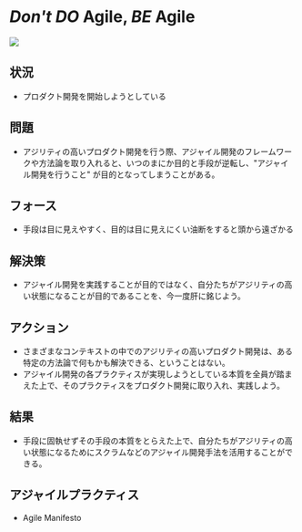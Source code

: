 # *Don't DO* Agile, *BE* Agile
![](https://www.dropbox.com/s/8tqvbvk5p7mozvx/dont_do_agile%2C_be_agile.jpg?dl=1)

## 状況
- プロダクト開発を開始しようとしている

## 問題
- アジリティの高いプロダクト開発を行う際、アジャイル開発のフレームワークや方法論を取り入れると、いつのまにか目的と手段が逆転し、"アジャイル開発を行うこと" が目的となってしまうことがある。

## フォース
- 手段は目に見えやすく、目的は目に見えにくい油断をすると頭から遠ざかる

## 解決策
- アジャイル開発を実践することが目的ではなく、自分たちがアジリティの高い状態になることが目的であることを、今一度肝に銘じよう。

## アクション
- さまざまなコンテキストの中でのアジリティの高いプロダクト開発は、ある特定の方法論で何もかも解決できる、ということはない。
- アジャイル開発の各プラクティスが実現しようとしている本質を全員が踏まえた上で、そのプラクティスをプロダクト開発に取り入れ、実践しよう。

## 結果
- 手段に固執せずその手段の本質をとらえた上で、自分たちがアジリティの高い状態になるためにスクラムなどのアジャイル開発手法を活用することができる。

## アジャイルプラクティス
- Agile Manifesto
